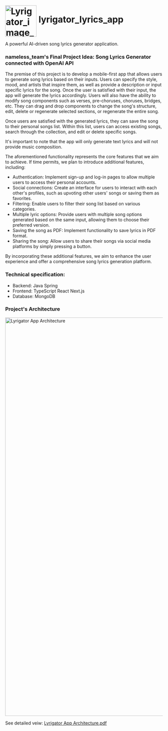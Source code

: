 # <img src="https://github.com/AnastasiaKurayshevich/nameless_lyrics_app/assets/48127840/daf2c645-b823-4f34-ac71-eaf9da172377" alt="Lyrigator_image_1-modified" width="100" style="vertical-align: middle; margin-bottom: -5px;"> lyrigator_lyrics_app

A powerful AI-driven song lyrics generator application. 

### nameless_team's Final Project Idea: Song Lyrics Generator connected with OpenAI API
The premise of this project is to develop a mobile-first app that allows users to generate song lyrics based on their inputs. Users can specify the style, mood, and artists that inspire them, as well as provide a description or input specific lyrics for the song. Once the user is satisfied with their input, the app will generate the lyrics accordingly. Users will also have the ability to modify song components such as verses, pre-choruses, choruses, bridges, etc. They can drag and drop components to change the song's structure, edit, delete or regenerate selected sections, or regenerate the entire song.

Once users are satisfied with the generated lyrics, they can save the song to their personal songs list. Within this list, users can access existing songs, search through the collection, and edit or delete specific songs.

It's important to note that the app will only generate text lyrics and will not provide music composition.

The aforementioned functionality represents the core features that we aim to achieve. If time permits, we plan to introduce additional features, including:

- Authentication: Implement sign-up and log-in pages to allow multiple users to access their personal accounts.
- Social connections: Create an interface for users to interact with each other's profiles, such as upvoting other users' songs or saving them as favorites.
- Filtering: Enable users to filter their song list based on various categories.
- Multiple lyric options: Provide users with multiple song options generated based on the same input, allowing them to choose their preferred version.
- Saving the song as PDF: Implement functionality to save lyrics in PDF format.
- Sharing the song: Allow users to share their songs via social media platforms by simply pressing a button.

By incorporating these additional features, we aim to enhance the user experience and offer a comprehensive song lyrics generation platform.

### Technical specification: 

- Backend: Java Spring
- Frontend: TypeScript React Next.js
- Database: MongoDB

### Project's Architecture 

<img width="1269" alt="Lyrigator App Architecture" src="https://github.com/AnastasiaKurayshevich/nameless_lyrics_app/assets/125829513/417e2a5c-c147-4b7a-95c3-5c263e12ce20">


See detailed veiw: [Lyrigator App Architecture.pdf](https://github.com/AnastasiaKurayshevich/nameless_lyrics_app/files/12048292/Lyrigator.App.Architecture.pdf)



